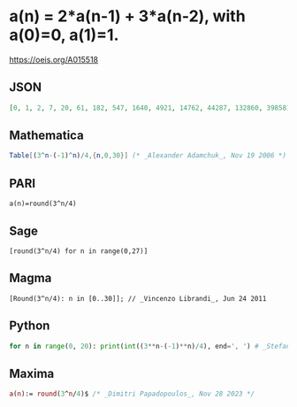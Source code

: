 # a\(n\) \= 2\*a\(n\-1\) \+ 3\*a\(n\-2\), with a\(0\)\=0, a\(1\)\=1\.
https://oeis.org/A015518
## JSON
```JSON
[0, 1, 2, 7, 20, 61, 182, 547, 1640, 4921, 14762, 44287, 132860, 398581, 1195742, 3587227, 10761680, 32285041, 96855122, 290565367, 871696100, 2615088301, 7845264902, 23535794707, 70607384120, 211822152361, 635466457082]
```
## Mathematica
```Mathematica
Table[(3^n-(-1)^n)/4,{n,0,30}] (* _Alexander Adamchuk_, Nov 19 2006 *)
```
## PARI
```PARI
a(n)=round(3^n/4)
```
## Sage
```Sage
[round(3^n/4) for n in range(0,27)]
```
## Magma
```Magma
[Round(3^n/4): n in [0..30]]; // _Vincenzo Librandi_, Jun 24 2011
```
## Python
```Python
for n in range(0, 20): print(int((3**n-(-1)**n)/4), end=', ') # _Stefano Spezia_, Nov 30 2018
```
## Maxima
```Maxima
a(n):= round(3^n/4)$ /* _Dimitri Papadopoulos_, Nov 28 2023 */
```
